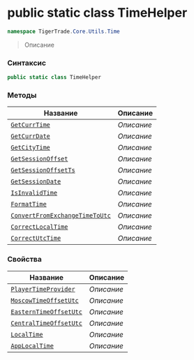 
# public static class TimeHelper
```csharp
namespace TigerTrade.Core.Utils.Time
```



> Описание

### Синтаксис
```csharp
public static class TimeHelper
```


### Методы
| Название | Описание |
| --- | --- |
| [`GetCurrTime`](./TimeHelper.cs/Методы/GetCurrTime.md) | *Описание* |
| [`GetCurrDate`](./TimeHelper.cs/Методы/GetCurrDate.md) | *Описание* |
| [`GetCityTime`](./TimeHelper.cs/Методы/GetCityTime.md) | *Описание* |
| [`GetSessionOffset`](./TimeHelper.cs/Методы/GetSessionOffset.md) | *Описание* |
| [`GetSessionOffsetTs`](./TimeHelper.cs/Методы/GetSessionOffsetTs.md) | *Описание* |
| [`GetSessionDate`](./TimeHelper.cs/Методы/GetSessionDate.md) | *Описание* |
| [`IsInvalidTime`](./TimeHelper.cs/Методы/IsInvalidTime.md) | *Описание* |
| [`FormatTime`](./TimeHelper.cs/Методы/FormatTime.md) | *Описание* |
| [`ConvertFromExchangeTimeToUtc`](./TimeHelper.cs/Методы/ConvertFromExchangeTimeToUtc.md) | *Описание* |
| [`CorrectLocalTime`](./TimeHelper.cs/Методы/CorrectLocalTime.md) | *Описание* |
| [`CorrectUtcTime`](./TimeHelper.cs/Методы/CorrectUtcTime.md) | *Описание* |

### Свойства
| Название | Описание |
| --- | --- |
| [`PlayerTimeProvider`](./TimeHelper.cs/Свойства/PlayerTimeProvider.md) | *Описание* |
| [`MoscowTimeOffsetUtc`](./TimeHelper.cs/Свойства/MoscowTimeOffsetUtc.md) | *Описание* |
| [`EasternTimeOffsetUtc`](./TimeHelper.cs/Свойства/EasternTimeOffsetUtc.md) | *Описание* |
| [`CentralTimeOffsetUtc`](./TimeHelper.cs/Свойства/CentralTimeOffsetUtc.md) | *Описание* |
| [`LocalTime`](./TimeHelper.cs/Свойства/LocalTime.md) | *Описание* |
| [`AppLocalTime`](./TimeHelper.cs/Свойства/AppLocalTime.md) | *Описание* |



